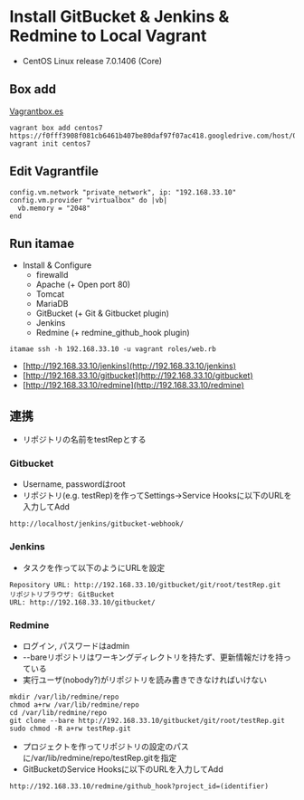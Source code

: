 # Install GitBucket & Jenkins & Redmine to Local Vagrant

- CentOS Linux release 7.0.1406 (Core)

## Box add

[Vagrantbox.es](http://www.vagrantbox.es/)

```
vagrant box add centos7  https://f0fff3908f081cb6461b407be80daf97f07ac418.googledrive.com/host/0BwtuV7VyVTSkUG1PM3pCeDJ4dVE/centos7.box
vagrant init centos7
```

## Edit Vagrantfile

```
config.vm.network "private_network", ip: "192.168.33.10"
config.vm.provider "virtualbox" do |vb|
  vb.memory = "2048"
end
```

## Run itamae

- Install & Configure
    - firewalld
    - Apache (+ Open port 80)
    - Tomcat
    - MariaDB
    - GitBucket (+ Git & Gitbucket plugin)
    - Jenkins
    - Redmine (+ redmine_github_hook plugin)

```
itamae ssh -h 192.168.33.10 -u vagrant roles/web.rb
```

- [http://192.168.33.10/jenkins](http://192.168.33.10/jenkins)
- [http://192.168.33.10/gitbucket](http://192.168.33.10/gitbucket)
- [http://192.168.33.10/redmine](http://192.168.33.10/redmine)

## 連携

- リポジトリの名前をtestRepとする

### Gitbucket

- Username, passwordはroot
- リポジトリ(e.g. testRep)を作ってSettings->Service Hooksに以下のURLを入力してAdd

```
http://localhost/jenkins/gitbucket-webhook/
```

### Jenkins

- タスクを作って以下のようにURLを設定

```
Repository URL: http://192.168.33.10/gitbucket/git/root/testRep.git
リポジトリブラウザ: GitBucket
URL: http://192.168.33.10/gitbucket/
```

### Redmine

- ログイン, パスワードはadmin
- --bareリポジトリはワーキングディレクトリを持たず、更新情報だけを持っている
- 実行ユーザ(nobody?)がリポジトリを読み書きできなければいけない

```
mkdir /var/lib/redmine/repo
chmod a+rw /var/lib/redmine/repo
cd /var/lib/redmine/repo
git clone --bare http://192.168.33.10/gitbucket/git/root/testRep.git
sudo chmod -R a+rw testRep.git
```

- プロジェクトを作ってリポジトリの設定のパスに/var/lib/redmine/repo/testRep.gitを指定
- GitBucketのService Hooksに以下のURLを入力してAdd

```
http://192.168.33.10/redmine/github_hook?project_id=(identifier)
```

